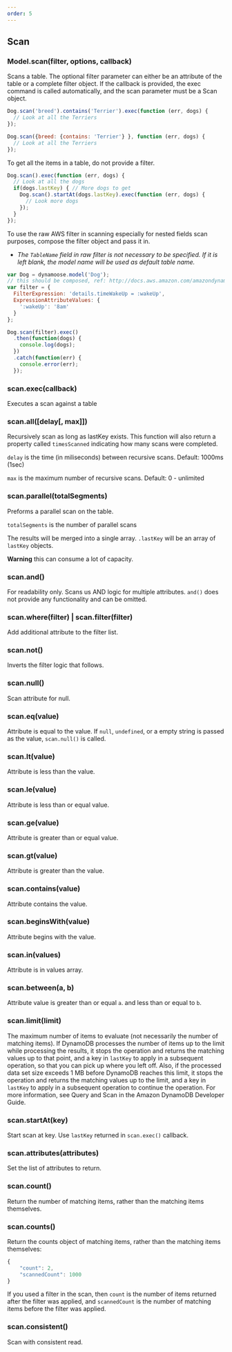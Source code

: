 ```yaml
---
order: 5
---
```

## Scan

### Model.scan(filter, options, callback)

Scans a table. The optional filter parameter can either be an attribute of the table or a complete filter object. If the callback is provided, the exec command is called automatically, and the scan parameter must be a Scan object.

```js
Dog.scan('breed').contains('Terrier').exec(function (err, dogs) {
  // Look at all the Terriers
});
```

```js
Dog.scan({breed: {contains: 'Terrier'} }, function (err, dogs) {
  // Look at all the Terriers
});
```

To get all the items in a table, do not provide a filter.

```js
Dog.scan().exec(function (err, dogs) {
  // Look at all the dogs
  if(dogs.lastKey) { // More dogs to get
    Dog.scan().startAt(dogs.lastKey).exec(function (err, dogs) {
      // Look more dogs
    });
  }
});
```

To use the raw AWS filter in scanning especially for nested fields scan purposes, compose the filter object and pass it in.

* *The `TableName` field in raw filter is not necessary to be specified. If it is left blank, the model name will be used as default table name.*

```js
var Dog = dynamoose.model('Dog');
// this should be composed, ref: http://docs.aws.amazon.com/amazondynamodb/latest/APIReference/API_Scan.html
var filter = {
  FilterExpression: 'details.timeWakeUp = :wakeUp',
  ExpressionAttributeValues: {
    ':wakeUp': '8am'
  }
};

Dog.scan(filter).exec()
  .then(function(dogs) {
    console.log(dogs);
  })
  .catch(function(err) {
    console.error(err);
  });
```

### scan.exec(callback)

Executes a scan against a table

### scan.all([delay[, max]])

Recursively scan as long as lastKey exists. This function will also return a property called `timesScanned` indicating how many scans were completed.

`delay` is the time (in miliseconds) between recursive scans. Default: 1000ms (1sec)

`max` is the maximum number of recursive scans. Default: 0 - unlimited

### scan.parallel(totalSegments)

Preforms a parallel scan on the table.

`totalSegments` is the number of parallel scans

The results will be merged into a single array. `.lastKey` will be an array of `lastKey` objects.

**Warning**  this can consume a lot of capacity.

### scan.and()

For readability only. Scans us AND logic for multiple attributes. `and()` does not provide any functionality and can be omitted.

### scan.where(filter) | scan.filter(filter)

Add additional attribute to the filter list.

### scan.not()

Inverts the filter logic that follows.

### scan.null()

Scan attribute for null.

### scan.eq(value)

Attribute is equal to the value. If `null`, `undefined`, or a empty string is passed as the value, `scan.null()` is called.

### scan.lt(value)

Attribute is less than the value.

### scan.le(value)

Attribute is less than or equal value.

### scan.ge(value)

Attribute is greater than or equal value.

### scan.gt(value)

Attribute is greater than the value.

### scan.contains(value)

Attribute contains the value.

### scan.beginsWith(value)

Attribute begins with the value.

### scan.in(values)

Attribute is in values array.

### scan.between(a, b)

Attribute value is greater than or equal `a`. and less than or equal to `b`.

### scan.limit(limit)

The maximum number of items to evaluate (not necessarily the number of matching items). If DynamoDB processes the number of items up to the limit while processing the results, it stops the operation and returns the matching values up to that point, and a key in `lastKey` to apply in a subsequent operation, so that you can pick up where you left off. Also, if the processed data set size exceeds 1 MB before DynamoDB reaches this limit, it stops the operation and returns the matching values up to the limit, and a key in `lastKey` to apply in a subsequent operation to continue the operation. For more information, see Query and Scan in the Amazon DynamoDB Developer Guide.

### scan.startAt(key)

Start scan at key. Use `lastKey` returned in `scan.exec()` callback.

### scan.attributes(attributes)

Set the list of attributes to return.

### scan.count()

Return the number of matching items, rather than the matching items themselves.

### scan.counts()

Return the counts object of matching items, rather than the matching items themselves:

```js
{
    "count": 2,
    "scannedCount": 1000
}
```

If you used a filter in the scan, then `count` is the number of items returned after the filter was applied, and `scannedCount` is the number of matching items before the filter was applied.


### scan.consistent()

Scan with consistent read.
